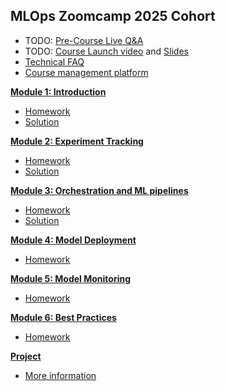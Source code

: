 ## MLOps Zoomcamp 2025 Cohort

* TODO: [Pre-Course Live Q&A](https://www.youtube.com/watch?v=YmllO3ld5LE)
* TODO: [Course Launch video](https://www.youtube.com/watch?v=2jM7t-NTZxs) and [Slides](https://docs.google.com/presentation/d/1Tp2VVph5_vYIazQ53VR7TYmhJjQg9wuNIKKne3wlZVU/edit?usp=sharing)
* [Technical FAQ](https://docs.google.com/document/d/12TlBfhIiKtyBv8RnsoJR6F72bkPDGEvPOItJIxaEzE0/edit)
* [Course management platform](https://courses.datatalks.club/mlops-zoomcamp-2025/)



[**Module 1: Introduction**](01-intro)

* [Homework](01-intro/homework.md)
* [Solution](01-intro/homework.ipynb)

[**Module 2: Experiment Tracking**](02-experiment-tracking/)

* [Homework](02-experiment-tracking/homework.md)
* [Solution](02-experiment-tracking/solution)

[**Module 3: Orchestration and ML pipelines**](03-orchestration/)

* [Homework](03-orchestration/homework.md)
* [Solution](https://www.loom.com/share/802c8c0b843a4d3bbd9dbea240c3593a)

[**Module 4: Model Deployment**](04-deployment)

* [Homework](04-deployment/homework.md)

[**Module 5: Model Monitoring**](05-monitoring/)

* [Homework](05-monitoring/homework.md)

[**Module 6: Best Practices**](06-best-practices)

* [Homework](06-best-practices/homework.md)


[**Project**](project.md)

* [More information](project.md)
